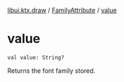 [libui.ktx.draw](../README.md) / [FamilyAttribute](README.md) / [value](value.md)

# value

`val value: String?`

Returns the font family stored.
